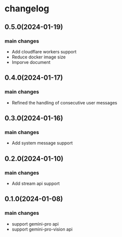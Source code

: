 # changelog

## 0.5.0(2024-01-19)

### main changes

- Add cloudflare workers support
- Reduce docker image size
- Imporve document

## 0.4.0(2024-01-17)

### main changes

- Refined the handling of consecutive user messages

## 0.3.0(2024-01-16)

### main changes

- Add system message support

## 0.2.0(2024-01-10)

### main changes

- Add stream api support

## 0.1.0(2024-01-08)

### main changes

- support gemini-pro api
- support gemini-pro-vision api
